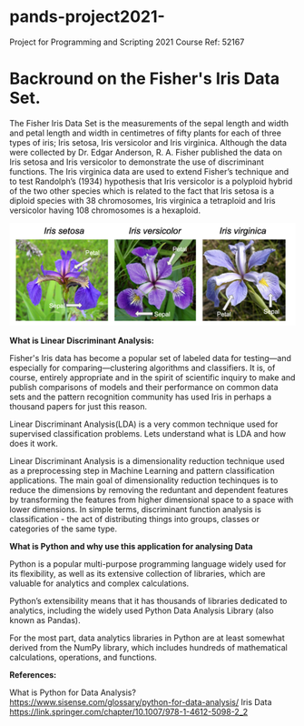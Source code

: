 # pands-project2021-
Project for Programming and Scripting 2021 Course Ref: 52167

# Backround on the Fisher's Iris Data Set.

The Fisher Iris Data Set is the measurements of the sepal length and width and petal length and width in centimetres of fifty plants for each of three types of iris; Iris setosa, Iris versicolor and Iris virginica. Although the data were collected by Dr. Edgar Anderson, R. A. Fisher published the data on Iris setosa and Iris versicolor to demonstrate the use of discriminant functions. The Iris virginica data are used to extend Fisher’s technique and to test Randolph’s (1934) hypothesis that Iris versicolor is a polyploid hybrid of the two other species which is related to the fact that Iris setosa is a diploid species with 38 chromosomes, Iris virginica a tetraploid and Iris versicolor having 108 chromosomes is a hexaploid.


![](IRIS%20FLOWERS.png)

**What is Linear Discriminant Analysis:**

Fisher's Iris data has become a popular set of labeled data for testing—and especially for comparing—clustering algorithms and classifiers. It is, of course, entirely appropriate and in the spirit of scientific inquiry to make and publish comparisons of models and their performance on common data sets and the pattern recognition community has used Iris in perhaps a thousand papers for just this reason.

Linear Discriminant Analysis(LDA) is a very common technique used for supervised classification problems. Lets understand what is LDA and how does it work.

Linear Discriminant Analysis is a dimensionality reduction technique used as a preprocessing step in Machine Learning and pattern classification applications. The main goal of dimensionality reduction techinques is to reduce the dimensions by removing the reduntant and dependent features by transforming the features from higher dimensional space to a space with lower dimensions. In simple terms, discriminant function analysis is classification - the act of distributing things into groups, classes or categories of the same type.

**What is Python and why use this application for analysing Data**

Python is a popular multi-purpose programming language widely used for its flexibility, as well as its extensive collection of libraries, which are valuable for analytics and complex calculations.

Python’s extensibility means that it has thousands of libraries dedicated to analytics, including the widely used Python Data Analysis Library (also known as Pandas).

For the most part, data analytics libraries in Python are at least somewhat derived from the NumPy library, which includes hundreds of mathematical calculations, operations, and functions.


**References:**

What is Python for Data Analysis? <https://www.sisense.com/glossary/python-for-data-analysis/>
Iris Data <https://link.springer.com/chapter/10.1007/978-1-4612-5098-2_2>










